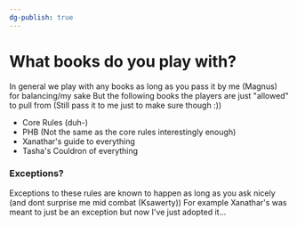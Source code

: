 ```yaml
---
dg-publish: true
---
```

# What books do you play with?
In general we play with any books as long as you pass it by me (Magnus) for balancing/my sake
But the following books the players are just "allowed" to pull from (Still pass it to me just to make sure though :))

- Core Rules (duh-)
- PHB (Not the same as the core rules interestingly enough)
- Xanathar's guide to everything
- Tasha's Couldron of everything

### Exceptions?
Exceptions to these rules are known to happen as long as you ask nicely (and dont surprise me mid combat (Ksawerty))
For example Xanathar's was meant to just be an exception but now I've just adopted it...